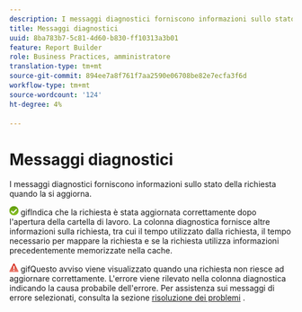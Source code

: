 ```yaml
---
description: I messaggi diagnostici forniscono informazioni sullo stato della richiesta quando la si aggiorna.
title: Messaggi diagnostici
uuid: 8ba783b7-5c81-4d60-b830-ff10313a3b01
feature: Report Builder
role: Business Practices, amministratore
translation-type: tm+mt
source-git-commit: 894ee7a8f761f7aa2590e06708be82e7ecfa3f6d
workflow-type: tm+mt
source-wordcount: '124'
ht-degree: 4%

---
```



# Messaggi diagnostici

I messaggi diagnostici forniscono informazioni sullo stato della richiesta quando la si aggiorna.

![icon_Notice_success.](assets/icon_notice_success.gif) gifIndica che la richiesta è stata aggiornata correttamente dopo l&#39;apertura della cartella di lavoro. La colonna diagnostica fornisce altre informazioni sulla richiesta, tra cui il tempo utilizzato dalla richiesta, il tempo necessario per mappare la richiesta e se la richiesta utilizza informazioni precedentemente memorizzate nella cache.

![icon_Notice_warning.](assets/icon_notice_warn.gif) gifQuesto avviso viene visualizzato quando una richiesta non riesce ad aggiornare correttamente. L&#39;errore viene rilevato nella colonna diagnostica indicando la causa probabile dell&#39;errore. Per assistenza sui messaggi di errore selezionati, consulta la sezione [risoluzione dei problemi](/help/analyze/report-builder/troubleshoot.md) .
